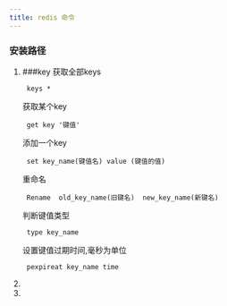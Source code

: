 ```yaml
---
title: redis 命令
---
```


### 安装路径

1. ###key
   获取全部keys

        keys *

   获取某个key

        get key '键值'

    添加一个key

        set key_name(键值名) value (键值的值)

    重命名

        Rename  old_key_name(旧键名)  new_key_name(新键名)

    判断键值类型

        type key_name

    设置键值过期时间,毫秒为单位

        pexpireat key_name time

2.  

3.  
